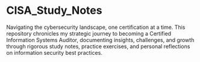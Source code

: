 # CISA_Study_Notes
Navigating the cybersecurity landscape, one certification at a time. This repository chronicles my strategic journey to becoming a Certified Information Systems Auditor, documenting insights, challenges, and growth through rigorous study notes, practice exercises, and personal reflections on information security best practices.
